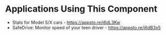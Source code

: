 # Applications Using This Component

- Stats for Model S/X cars - https://appsto.re/i6dL3Kw
- SafeDrive: Monitor speed of your teen driver - https://appsto.re/i6dB3x5
